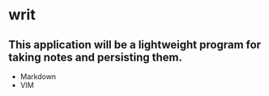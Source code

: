 # writ

## This application will be a lightweight program for taking notes and persisting them.

- Markdown
- VIM
